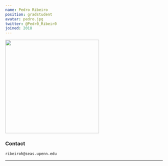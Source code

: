```yaml
---
name: Pedro Ribeiro
position: gradstudent
avatar: pedro.jpg
twitter: @Pedr0_Ribeir0
joined: 2018
---
```


<img width="300" src="{{site.baseurl}}/images/people/{{page.avatar}}" data-action="zoom">

### Contact

<i class="fa fa-envelope-o"></i>  `ribeiroh@seas.upenn.edu`<br>


<hr>
